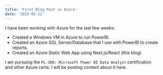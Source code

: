 ```yaml
---
title: 'First Blog Post in Azure'
date: '2023-02-22'
---
```


I have been working with Azure for the last few weeks:

* Created a Windows VM in Azure to run PowerBI.
* Created an Azure SQL Server/Database that I use with PowerBI to create reports.
* Created an Azure Static Web App using Next.js/React (this blog)

I am pursuing the `PL-300: Microsoft Power BI Data Analyst` certification and other Azure certs. I will be posting content about it here.